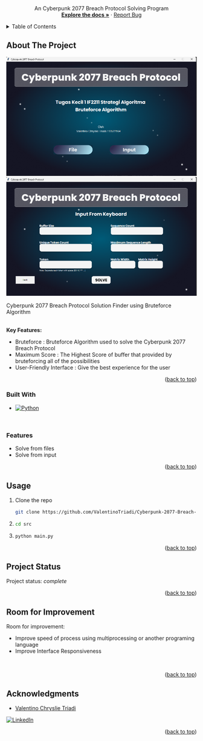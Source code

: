 <!-- Improved compatibility of back to top link: See: https://github.com/othneildrew/Best-README-Template/pull/73 -->
<a name="readme-top"></a>
<!--
*** Thanks for checking out the Best-README-Template. If you have a suggestion
*** that would make this better, please fork the repo and create a pull request
*** or simply open an issue with the tag "enhancement".
*** Don't forget to give the project a star!
*** Thanks again! Now go create something AMAZING! :D
-->



<!-- PROJECT SHIELDS -->
<!--
*** I'm using markdown "reference style" links for readability.
*** Reference links are enclosed in brackets [ ] instead of parentheses ( ).
*** See the bottom of this document for the declaration of the reference variables
*** for contributors-url, forks-url, etc. This is an optional, concise syntax you may use.
*** https://www.markdownguide.org/basic-syntax/#reference-style-links
-->


<!-- PROJECT LOGO -->
<br />
<div align="center">
  <p align="center">
    An Cyberpunk 2077 Breach Protocol Solving Program 
    <br />
    <a href="https://github.com/ValentinoTriadi/Cyberpunk-2077-Breach-Protocol_Tucil-IF2211-23-24"><strong>Explore the docs »</strong></a>
    ·
    <a href="https://github.com/ValentinoTriadi/Cyberpunk-2077-Breach-Protocol_Tucil-IF2211-23-24/issues">Report Bug</a>
    <br/>
  </p>
</div>



<!-- TABLE OF CONTENTS -->
<details>
  <summary>Table of Contents</summary>
  <ol>
    <li>
      <a href="#about-the-project">About The Project</a>
      <ul>
        <li><a href="#built-with">Built With</a></li>
        <li><a href="#features">Built With</a></li>
      </ul>
    </li>
    <li><a href="#usage">Usage</a></li>
    <li><a href="#Project-Status">Project Status</a></li>
    <li><a href="#Room-for-Improvement">Room for Improvement</a></li>
    <li><a href="#Acknowledgments">Acknowledgments</a></li>
  </ol>
</details>



<!-- ABOUT THE PROJECT -->
## About The Project

[![Home Page][home-screenshot]](https://github.com/ValentinoTriadi/Cyberpunk-2077-Breach-Protocol_Tucil-IF2211-23-24)
[![Input][input-screenshot]](https://github.com/ValentinoTriadi/Cyberpunk-2077-Breach-Protocol_Tucil-IF2211-23-24)

Cyberpunk 2077 Breach Protocol Solution Finder using Bruteforce Algorithm

<br/>
<strong>Key Features:</strong>

* Bruteforce : Bruteforce Algorithm used to solve the Cyberpunk 2077 Breach Protocol
* Maximum Score : The Highest Score of buffer that provided by bruteforcing all of the possibilities
* User-Friendly Interface : Give the best experience for the user


<p align="right">(<a href="#readme-top">back to top</a>)</p>



### Built With

* [![Python][Python]][Python-url]

<br/>

### Features

* Solve from files
* Solve from input

<p align="right">(<a href="#readme-top">back to top</a>)</p>



<!-- USAGE EXAMPLES -->
## Usage

1. Clone the repo
   ```sh
   git clone https://github.com/ValentinoTriadi/Cyberpunk-2077-Breach-Protocol_Tucil-IF2211-23-24.git
   ```
2. ```sh
   cd src
   ```
3. ```sh
   python main.py
   ```

<p align="right">(<a href="#readme-top">back to top</a>)</p>


<!-- PROJECT STATUS -->
## Project Status
Project status: _complete_ 
<br/>
<p align="right">(<a href="#readme-top">back to top</a>)</p>

<!-- ROOM FOR IMPROVEMENT -->
## Room for Improvement
Room for improvement:
- Improve speed of process using multiprocessing or another programing language
- Improve Interface Responsiveness 
<br/>
<p align="right">(<a href="#readme-top">back to top</a>)</p>

<!-- ACKNOWLEDGMENTS -->
## Acknowledgments
* [Valentino Chryslie Triadi](https://github.com/ValentinoTriadi)

[![LinkedIn][linkedin-shield-valen]][linkedin-valen]

<p align="right">(<a href="#readme-top">back to top</a>)</p>



<!-- MARKDOWN LINKS & IMAGES -->
<!-- https://www.markdownguide.org/basic-syntax/#reference-style-links -->
[home-screenshot]: src/Component/img-1.png
[input-screenshot]: src/Component/img-2.png
[Python-url]: https://www.python.org/
[Python]: https://img.shields.io/badge/python-000000?style=for-the-badge&logo=python&logoColor=white
[linkedin-shield-valen]: https://img.shields.io/badge/Linkedin-Valentino%20Triadi-000000?style=for-the-badge&logo=linkedin&logoColor=white
[linkedin-valen]: https://linkedin.com/in/valentino-triadi

